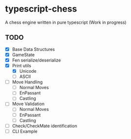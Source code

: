 # typescript-chess

A chess engine written in pure typescript (Work in progress)

## TODO
- [x] Base Data Structures
- [x] GameState
- [x] Fen serialize/deserialize
- [x] Print utils
  - [x] Unicode
  - [ ] ASCII
- [ ] Move Handling
  - [ ] Normal Moves
  - [ ] EnPassant
  - [ ] Castling
- [ ] Move Validation
  - [ ] Normal Moves
  - [ ] EnPassant
  - [ ] Castling
- [ ] Check/CheckMate identification
- [ ] CLI Example
